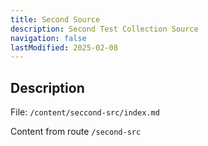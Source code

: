 ```yaml
---
title: Second Source
description: Second Test Collection Source
navigation: false
lastModified: 2025-02-08
---
```


## Description

File: `/content/seccond-src/index.md`

Content from route `/second-src`
